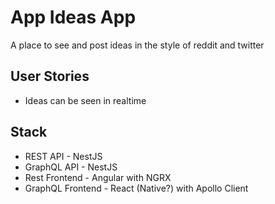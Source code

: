 # App Ideas App

A place to see and post ideas in the style of reddit and twitter

## User Stories

  <!-- - Authenticate users -->
  <!-- - Users can CRUD ideas -->
  <!-- - Users can upvote/downvote ideas -->
  <!-- - Users can bookmark ideas -->
  <!-- - Users can comment on ideas -->

- Ideas can be seen in realtime

## Stack

  <!-- - Database - PostgreSQL -->

- REST API - NestJS
- GraphQL API - NestJS
- Rest Frontend - Angular with NGRX
- GraphQL Frontend - React (Native?) with Apollo Client
